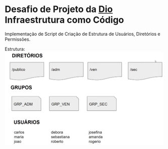# Desafio de Projeto da [Dio](https://www.dio.me/) Infraestrutura como Código 
Implementação de Script de Criação de Estrutura de Usuários, Diretórios e Permissões.

Estrutura:
![Estrutura](/Estrutura.png)